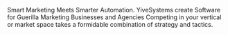 Smart Marketing Meets Smarter Automation. YiveSystems create Software for Guerilla Marketing Businesses and Agencies
Competing in your vertical or market space takes a formidable combination of strategy and tactics.
